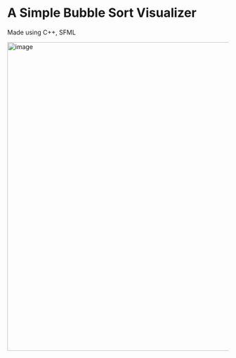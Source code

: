# A Simple Bubble Sort Visualizer
Made using C++, SFML

<img width="705" alt="image" src="https://github.com/user-attachments/assets/e7f38d53-440b-4395-8de6-9faf53eb8c2b" />
